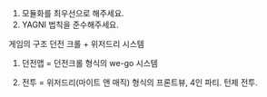 1. 모듈화를 최우선으로 해주세요.
2. YAGNI 법칙을 준수해주세요.

게임의 구조
던전 크롤 + 위저드리 시스템

1. 던전맵 = 던전크롤 형식의 we-go 시스템

2. 전투 = 위저드리(마이트 앤 매직) 형식의 프론트뷰, 4인 파티. 턴제 전투.
